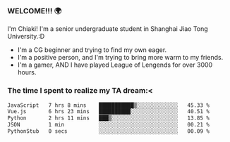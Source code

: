 ### WELCOME!!! 🌍

I'm Chiaki! I'm a senior undergraduate student in Shanghai Jiao Tong University.:D

-  I'm a CG beginner and trying to find my own eager. 
-  I'm a positive person, and I'm trying to bring more warm to my friends.
-  I'm a gamer, AND I have played League of Lengends for over 3000 hours. 

### The time I spent to realize my TA dream:<
<!--START_SECTION:waka-->

```txt
JavaScript   7 hrs 8 mins    ███████████▒░░░░░░░░░░░░░   45.33 %
Vue.js       6 hrs 23 mins   ██████████░░░░░░░░░░░░░░░   40.51 %
Python       2 hrs 11 mins   ███▒░░░░░░░░░░░░░░░░░░░░░   13.85 %
JSON         1 min           ░░░░░░░░░░░░░░░░░░░░░░░░░   00.21 %
PythonStub   0 secs          ░░░░░░░░░░░░░░░░░░░░░░░░░   00.09 %
```

<!--END_SECTION:waka-->

<!--
**Chiaki-meow/Chiaki-meow** is a ✨ _special_ ✨ repository because its `README.md` (this file) appears on your GitHub profile.

Here are some ideas to get you started:

- 🔭 I’m currently working on ...
- 🌱 I’m currently learning ...
- 👯 I’m looking to collaborate on ...
- 🤔 I’m looking for help with ...
- 💬 Ask me about ...
- 📫 How to reach me: ...
- 😄 Pronouns: ...
- ⚡ Fun fact: ...
-->
